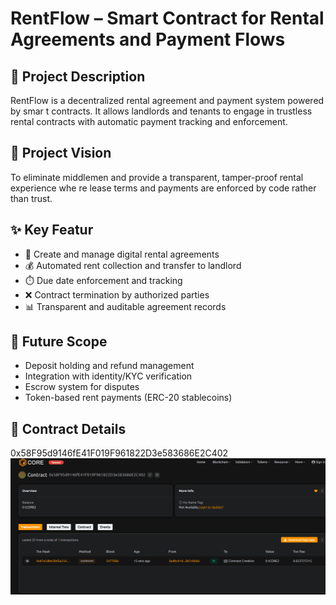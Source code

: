 # RentFlow – Smart Contract for Rental Agreements and    Payment Flows

## 📄 Project   Description

RentFlow is a decentralized rental agreement and payment system powered by smar t contracts. It allows landlords and tenants to engage in trustless rental contracts with automatic payment tracking and enforcement.    

## 🎯 Project Vision

To eliminate middlemen and provide a transparent, tamper-proof rental     experience whe   re lease terms and payments are enforced by code rather than trust.
       
## ✨ Key Featur

- 🏡 Create and manage digital rental agreements
- 💰 Automated rent collection and transfer to landlord
- ⏱️ Due date enforcement and tracking
- ❌ Contract termination by authorized parties
- 📊 Transparent and auditable agreement records

## 🔮 Future Scope

- Deposit holding and refund management
- Integration with identity/KYC verification
- Escrow system for disputes
- Token-based rent payments (ERC-20 stablecoins)

## 📜 Contract Details
0x58F95d9146fE41F019F961822D3e583686E2C402
![alt text](image.png)
